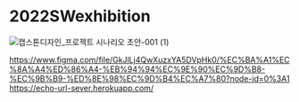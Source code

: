 # 2022SWexhibition

![캡스톤디자인_프로젝트 시나리오 초안-001 (1)](https://user-images.githubusercontent.com/80818761/200493420-f81b218a-a4de-4378-903b-822417b78d27.jpg)

https://www.figma.com/file/GkJlLj4QwXuzxYA5DVpHk0/%EC%BA%A1%EC%8A%A4%ED%86%A4-%EB%94%94%EC%9E%90%EC%9D%B8-%EC%9B%B9-%ED%8E%98%EC%9D%B4%EC%A7%80?node-id=0%3A1
https://echo-url-sever.herokuapp.com/

